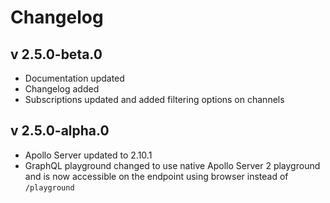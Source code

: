 # Changelog

## v 2.5.0-beta.0

- Documentation updated
- Changelog added
- Subscriptions updated and added filtering options on channels

## v 2.5.0-alpha.0

- Apollo Server updated to 2.10.1
- GraphQL playground changed to use native Apollo Server 2 playground and is now accessible on the endpoint using browser instead of `/playground`
